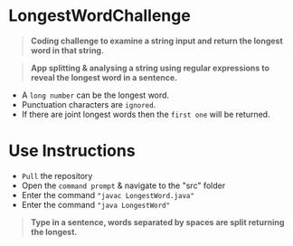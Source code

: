 # LongestWordChallenge
> __Coding challenge to examine a string input and return the longest word in that string.__

> __App splitting & analysing a string using regular expressions to reveal the longest word in a sentence.__

- A `long number` can be the longest word.
- Punctuation characters are `ignored`.
- If there are joint longest words then the `first one` will be returned.
# Use Instructions
- `Pull` the repository
- Open the `command prompt` & navigate to the "src" folder
- Enter the command `"javac LongestWord.java"`
- Enter the command `"java LongestWord"`
> __Type in a sentence, words separated by spaces are split returning the longest.__
